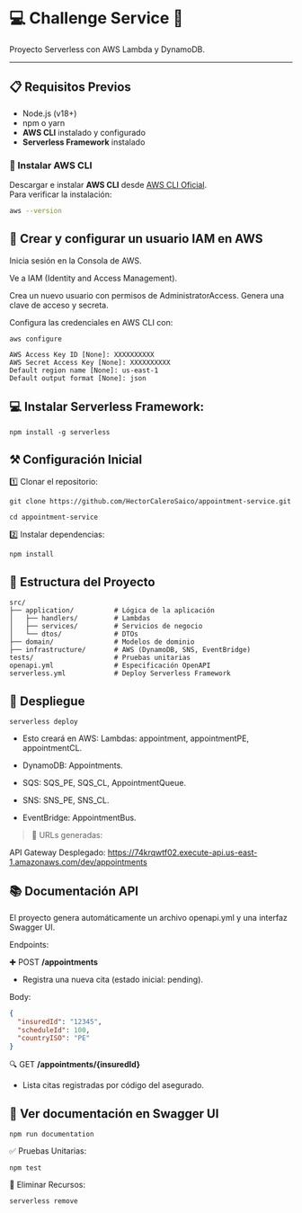 # 💻 Challenge Service 🏥

Proyecto Serverless con AWS Lambda y DynamoDB.

---

## 📋 Requisitos Previos

- Node.js (v18+)
- npm o yarn
- **AWS CLI** instalado y configurado
- **Serverless Framework** instalado

### 🔧 Instalar AWS CLI

Descargar e instalar **AWS CLI** desde [AWS CLI Oficial](https://aws.amazon.com/cli/).  
Para verificar la instalación:

```bash
aws --version
```

## 👤 Crear y configurar un usuario IAM en AWS
Inicia sesión en la Consola de AWS.

Ve a IAM (Identity and Access Management).

Crea un nuevo usuario con permisos de AdministratorAccess. Genera una clave de acceso y secreta.

Configura las credenciales en AWS CLI con:

```batch
aws configure
```

```batch
AWS Access Key ID [None]: XXXXXXXXXX
AWS Secret Access Key [None]: XXXXXXXXXX
Default region name [None]: us-east-1
Default output format [None]: json
```

## 💻 Instalar Serverless Framework:

```batch
npm install -g serverless
```

## ⚒️ Configuración Inicial

1️⃣ Clonar el repositorio:

```batch
git clone https://github.com/HectorCaleroSaico/appointment-service.git
```
```batch
cd appointment-service
```
2️⃣ Instalar dependencias:

```batch
npm install
```

## 📂 Estructura del Proyecto

```
src/
├── application/          # Lógica de la aplicación
│   ├── handlers/         # Lambdas
│   ├── services/         # Servicios de negocio
│   └── dtos/             # DTOs
├── domain/               # Modelos de dominio
├── infrastructure/       # AWS (DynamoDB, SNS, EventBridge)
tests/                    # Pruebas unitarias
openapi.yml               # Especificación OpenAPI
serverless.yml            # Deploy Serverless Framework
```

## 🚀 Despliegue

```batch
serverless deploy
```

- Esto creará en AWS: Lambdas: appointment, appointmentPE, appointmentCL.

- DynamoDB: Appointments.

- SQS: SQS_PE, SQS_CL, AppointmentQueue.

- SNS: SNS_PE, SNS_CL.

- EventBridge: AppointmentBus.

> 📌 URLs generadas:

API Gateway Desplegado: https://74krqwtf02.execute-api.us-east-1.amazonaws.com/dev/appointments

## 📚 Documentación API
El proyecto genera automáticamente un archivo openapi.yml y una interfaz Swagger UI.

Endpoints:

✚ POST **/appointments**

- Registra una nueva cita (estado inicial: pending).

Body:

```json
{
  "insuredId": "12345",
  "scheduleId": 100,
  "countryISO": "PE"
}
```

🔍 GET **/appointments/{insuredId}**

- Lista citas registradas por código del asegurado.

## 📄 Ver documentación en  Swagger UI

```batch
npm run documentation
```

✅ Pruebas Unitarias:

```batch
npm test
```

🛑 Eliminar Recursos:

```batch
serverless remove
```
